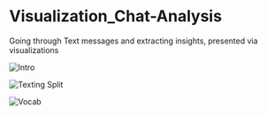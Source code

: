 # Visualization_Chat-Analysis
Going through Text messages and extracting insights, presented via visualizations

![Intro](https://i.postimg.cc/sMFyJR9w/1.png)

![Texting Split](https://i.postimg.cc/sMFyJR9w/2.png)

![Vocab](https://i.postimg.cc/sMFyJR9w/3.png)

